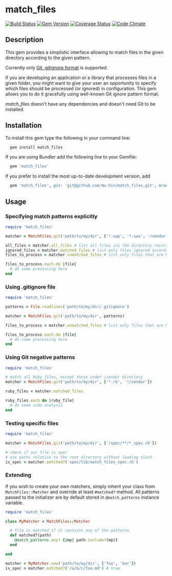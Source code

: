 # match_files

[![Build Status](https://travis-ci.org/Nu-hin/match_files.svg?branch=master)](https://travis-ci.org/Nu-hin/match_files)
[![Gem Version](https://badge.fury.io/rb/match_files.svg)](http://badge.fury.io/rb/match_files)
[![Coverage Status](https://coveralls.io/repos/Nu-hin/match_files/badge.png?branch=master)](https://coveralls.io/r/Nu-hin/match_files?branch=master)
[![Code Climate](https://codeclimate.com/github/Nu-hin/match_files.png)](https://codeclimate.com/github/Nu-hin/match_files)

## Description

This gem provides a simplistic interface allowing to match files in the given directory according to the given pattern.

Currently only [Git .gitignore format](https://www.kernel.org/pub/software/scm/git/docs/gitignore.html "gitignore documentation") is supported.

If you are developing an application or a library that processes files in a given folder, you might want to give your user an opportunity to specify which files should be processed (or ignored) in configuration. This gem allows you to do it gracefully using well-known Git ignore pattern format.

*match_files* doesn't have any dependencies and doesn't need Git to be installed.

## Installation

To install this gem type the following in your command line:
```bash
  gem install match_files
```
If you are using Bundler add the following line to your Gemfile:
```ruby
  gem 'match_files'
```

If you prefer to install the most up-to-date development version, add

```ruby
  gem 'match_files', git: 'git@github.com:Nu-hin/match_files.git', branch: 'master'
```

## Usage

### Specifying match patterns explicitly

```ruby
require 'match_files'

matcher = MatchFiles.git('path/to/my/dir', ['*.swp', '*.swx', '/vendor'])

all_files = matcher.all_files # list all files ins the directory recursively
ignored_files = matcher.matched_files # list only files ignored according to .gitignore
files_to_process = matcher.unmatched_files # list only files that are NOT ignored

files_to_process.each.do |file|
  # do some processing here
end
```

### Using .gitignore file

```ruby
require 'match_files'

patterns = File.readlines('path/to/my/dir/.gitignore')

matcher = MatchFiles.git('path/to/my/dir', patterns)

files_to_process = matcher.unmatched_files # list only files that are NOT ignored

files_to_process.each.do |file|
  # do some processing here
end
```

### Using Git negative patterns
```ruby
require 'match_files'

# match all Ruby files, except those under /vendor directory
matcher = MatchFiles.git('path/to/my/dir', ['*.rb', '!/vendor'])

ruby_files = matcher.matched_files

ruby_files.each do |ruby_file|
  # do some code analysis
end
```

### Testing specific files

```ruby
require 'match_files'

matcher = MatchFiles.git('path/to/my/dir', ['/spec/**/*_spec.rb'])

# check if our file is spec
# use paths relative to the root directory without leading slash
is_spec = matcher.matched?('spec/lib/match_files_spec.rb')
```

### Extending

If you wish to create your own matchers, simply inherit your class from `MatchFiles::Matcher` and override at least `#matched?` method. All patterns passed to the initializer are by default stored in `@match_patterns` instance variable.

```ruby
require 'match_files'

class MyMatcher < MatchFiles::Matcher

  # file is matched if it contains any of the patterns
  def matched?(path)
    @match_patterns.any? {|mp| path.include?(mp)}
  end

end

matcher = MyMatcher.new('path/to/my/dir', ['foo', 'bar'])
is_spec = matcher.matched?('/a/b/c/foo.md') # true
```
